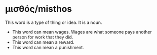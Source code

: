 # μισθός/misthos
This word is a type of thing or idea. It is a noun.

* This word can mean wages. Wages are what someone pays another person for work that they did.
* This word can mean a reward.
* This word can mean a punishment.
